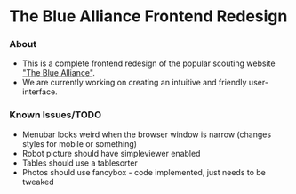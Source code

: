 The Blue Alliance Frontend Redesign
====================================
### About
+ This is a complete frontend redesign of the popular scouting website ["The Blue Alliance"](http://thebluealliance.com).
+ We are currently working on creating an intuitive and friendly user-interface.

### Known Issues/TODO
+ Menubar looks weird when the browser window is narrow (changes styles for mobile or something)
+ Robot picture should have simpleviewer enabled
+ Tables should use a tablesorter
+ Photos should use fancybox - code implemented, just needs to be tweaked
